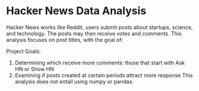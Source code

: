 # Hacker News Data Analysis
Hacker News works like Reddit, users submit posts about startups, science, and technology. The posts may then receive votes and comments. This analysis focuses on post titles, with the goal of:

Project Goals:
1. Determining which receive more comments: those that start with Ask HN or Show HN
2. Examining if posts created at certain periods attract more response This analysis does not entail using numpy or pandas.
